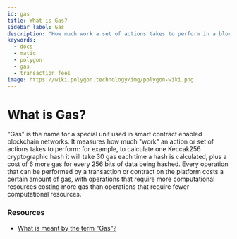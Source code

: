 ```yaml
---
id: gas
title: What is Gas?
sidebar_label: Gas
description: "How much work a set of actions takes to perform in a blockchain."
keywords:
  - docs
  - matic
  - polygon
  - gas
  - transaction fees
image: https://wiki.polygon.technology/img/polygon-wiki.png
---
```


# What is Gas?

"Gas" is the name for a special unit used in smart contract enabled blockchain networks. It measures how much "work" an action or set of actions takes to perform: for example, to calculate one Keccak256 cryptographic hash it will take 30 gas each time a hash is calculated, plus a cost of 6 more gas for every 256 bits of data being hashed. Every operation that can be performed by a transaction or contract on the platform costs a certain amount of gas, with operations that require more computational resources costing more gas than operations that require fewer computational resources.

### **Resources**

- [What is meant by the term "Gas"?](https://ethereum.stackexchange.com/questions/3/what-is-meant-by-the-term-gas)